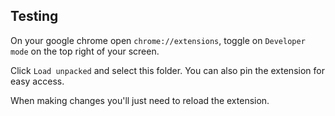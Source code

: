 ## Testing

On your google chrome open `chrome://extensions`, toggle on `Developer mode` on the top right of your screen.

Click `Load unpacked` and select this folder. You can also pin the extension for easy access.

When making changes you'll just need to reload the extension.
